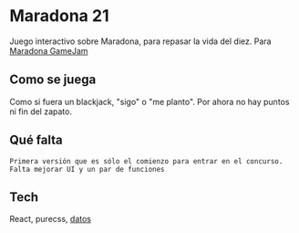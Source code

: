 # Maradona 21 

Juego interactivo sobre Maradona, para repasar la vida del diez. Para [Maradona GameJam](https://itch.io/jam/maradona-gamejam)

## Como se juega

Como si fuera un blackjack, "sigo" o "me planto".
Por ahora no hay puntos ni fin del zapato.

## Qué falta

	Primera versión que es sólo el comienzo para entrar en el concurso.
	Falta mejorar UI y un par de funciones

## Tech
React, purecss,  [datos](https://estrelladigital.com.mx/articulo/actualidad/hitos-vida-maradona/20201125231944006349.html)
